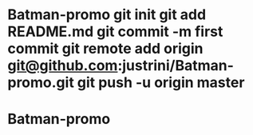# Batman-promo git init git add README.md git commit -m first commit git remote add origin git@github.com:justrini/Batman-promo.git git push -u origin master
# Batman-promo
